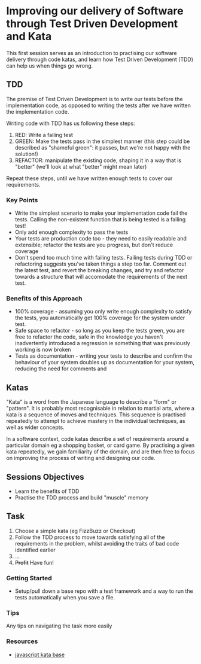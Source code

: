 # Improving our delivery of Software through Test Driven Development and Kata

This first session serves as an introduction to practising our software delivery through code katas, and learn how Test Driven Development (TDD) can help us when things go wrong.

## TDD

The premise of Test Driven Development is to write our tests before the implementation code, as opposed to writing the tests after we have written the implementation code.

Writing code with TDD has us following these steps:

1. RED: Write a failing test
2. GREEN: Make the tests pass in the simplest manner (this step could be described as "shameful green": it passes, but we're not happy with the solution!)
3. REFACTOR: manipulate the existing code, shaping it in a way that is "better" (we'll look at what "better" might mean later)

Repeat these steps, until we have written enough tests to cover our requirements.

### Key Points

* Write the simplest scenario to make your implementation code fail the tests. Calling the non-existent function that is being tested is a failing test! 
* Only add enough complexity to pass the tests
* Your tests are production code too - they need to easily readable and extensible; refactor the tests are you progress, but don't reduce coverage
* Don't spend too much time with failing tests. Failing tests during TDD or refactoring suggests you've taken things a step too far. Comment out the latest test, and revert the breaking changes, and try and refactor towards a structure that will accomodate the requirements of the next test.

### Benefits of this Approach

* 100% coverage - assuming you only write enough complexity to satisfy the tests, you automatically get 100% coverage for the system under test.
* Safe space to refactor - so long as you keep the tests green, you are free to refactor the code, safe in the knowledge you haven't inadvertently introduced a regression ie something that was previously working is now broken
* Tests as documentation - writing your tests to describe and confirm the behaviour of your system doubles up as documentation for your system, reducing the need for comments and 

## Katas

"Kata" is a word from the Japanese language to describe a "form" or "pattern". It is probably most recognisable in relation to martial arts, where a kata is a sequence of moves and techniques. This sequence is practised repeatedly to attempt to achieve mastery in the individual techniques, as well as wider concepts.

In a software context, code katas describe a set of requirements around a particular domain eg a shopping basket, or card game. By practising a given kata repeatedly, we gain familiarity of the domain, and are then free to focus on improving the process of writing and designing our code.

## Sessions Objectives

* Learn the benefits of TDD
* Practise the TDD process and build "muscle" memory

## Task

1. Choose a simple kata (eg FizzBuzz or Checkout)
1. Follow the TDD process to move towards satisfying all of the requirements in the problem, whilst avoiding the traits of bad code identified earlier
1. ...
1. ~~Profit~~ Have fun!

### Getting Started

* Setup/pull down a base repo with a test framework and a way to run the tests automatically when you save a file.

### Tips

Any tips on navigating the task more easily

### Resources

* [javascript kata base](https://github.com/vincelee888/tdd-kata-base-js)
